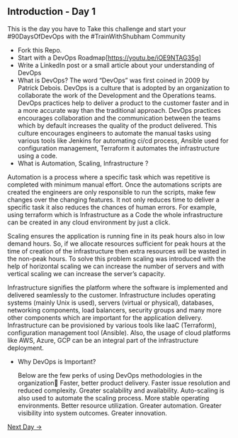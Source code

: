 ## Introduction - Day 1

This is the day you have to Take this challenge and start your #90DaysOfDevOps with the #TrainWithShubham Community

- Fork this Repo.
- Start with a DevOps Roadmap[https://youtu.be/iOE9NTAG35g]
- Write a LinkedIn post or a small article about your understanding of DevOps
- What is DevOps?
    The word “DevOps” was first coined in 2009 by Patrick Debois. DevOps is a culture that is adopted by an organization to collaborate the work of the Development and the Operations teams. DevOps practices help to deliver a product to the customer faster and in a more accurate way than the traditional approach. DevOps practices encourages collaboration and the communication between the teams which by default increases the quality of the product delivered. This culture encourages engineers to automate the manual tasks using various tools like Jenkins for automating ci/cd process, Ansible used for configuration management, Terraform it automates the infrastructure using a code.
- What is Automation, Scaling, Infrastructure ?

Automation is a process where a specific task which was repetitive is completed with minimum manual effort. Once the automations scripts are created the engineers are only responsible to run the scripts, make few changes over the changing features. It not only reduces time to deliver a specific task it also reduces the chances of human errors. For example, using terraform which is Infrastructure as a Code the whole infrastructure can be created in any cloud environment by just a click.


Scaling ensures the application is running fine in its peak hours also in low demand hours. So, if we allocate resources sufficient for peak hours at the time of creation of the infrastructure then extra resources will be wasted in the non-peak hours. To solve this problem scaling was introduced with the help of horizontal scaling we can increase the number of servers and with vertical scaling we can increase the server’s capacity.


Infrastructure signifies the platform where the software is implemented and delivered seamlessly to the customer. Infrastructure includes operating systems (mainly Unix is used), servers (virtual or physical), databases, networking components, load balancers, security groups and many more other components which are important for the application delivery. Infrastructure can be provisioned by various tools like IaaC (Terraform), configuration management tool (Ansible). Also, the usage of cloud platforms like AWS, Azure, GCP can be an integral part of the infrastructure deployment.

- Why DevOps is Important?

     Below are the few perks of using DevOps methodologies in the organization
Faster, better product delivery.
Faster issue resolution and reduced complexity.
Greater scalability and availability. Auto-scaling is also used to automate the scaling process.
More stable operating environments.
Better resource utilization.
Greater automation.
Greater visibility into system outcomes.
Greater innovation.


[Next Day →](../day02/README.md)
